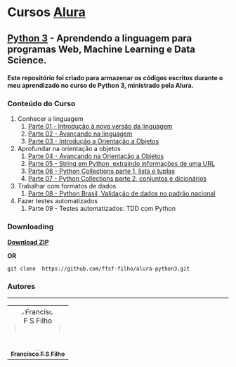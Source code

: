 # Cursos [Alura](https://www.alura.com.br/)

## [Python 3](https://cursos.alura.com.br/formacao-Python-linguagem) - Aprendendo a linguagem para programas Web, Machine Learning e Data Science.

#### Este repositório foi criado para armazenar os códigos escritos durante o meu aprendizado no curso de Python 3, ministrado pela Alura.

### Conteúdo do Curso

1. Conhecer a linguagem
   1. [Parte 01 - Introdução à nova versão da linguagem](https://github.com/ffsf-filho/alura-python3/tree/main/jogos)
   2. [Parte 02 - Avançando na linguagem](https://github.com/ffsf-filho/alura-python3/tree/main/jogos)
   3. [Parte 03 - Introdução a Orientação a Objetos](https://github.com/ffsf-filho/alura-python3/tree/main/bytebank)
2. Aprofundar na orientação a objetos
   1. [Parte 04 - Avançando na Orientação a Objetos](https://github.com/ffsf-filho/alura-python3/tree/main/aluraflix)
   2. [Parte 05 - String em Python, extraindo informações de uma URL](https://github.com/ffsf-filho/alura-python3/tree/main/manipulando_str)
   3. [Parte 06 - Python Collections parte 1, lista e tuplas](https://github.com/ffsf-filho/alura-python3/tree/main/colecoes)
   4. [Parte 07 - Python Collections parte 2, conjuntos e dicionários](https://github.com/ffsf-filho/alura-python3/tree/main/colecoes)
3. Trabalhar com formatos de dados
   1. [Parte 08 - Python Brasil, Validação de dados no padrão nacional](https://github.com/ffsf-filho/alura-python3/tree/main/brasilidades)
4. Fazer testes automatizados
   1. Parte 09 - Testes automatizados: TDD com Python

### Downloading

<strong><a href="https://github.com/ffsf-filho/alura-python3/archive/main.zip">Download ZIP</a></strong>

<strong>OR</strong>

```
git clone  https://github.com/ffsf-filho/alura-python3.git
```

### Autores

---

<table>
  <tr>
      <td align="center">
        <a href="https://github.com/ffsf-filho">
          <img style="border-radius: 50%;" src="https://avatars.githubusercontent.com/u/70358338?v=4" width="100px;" alt="Francisco F S Filho">
          <br />
          <sub>
            <b>Francisco F S Filho</b>
          </sub>
        </a>
      </td>
  </tr>
</table>

